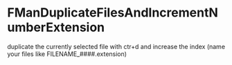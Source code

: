 # FManDuplicateFilesAndIncrementNumberExtension
duplicate the currently selected file with ctr+d and increase the index (name your files like FILENAME_####.extension)
